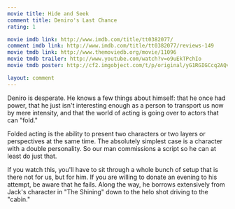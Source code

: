 ```yaml
---
movie title: Hide and Seek
comment title: Deniro's Last Chance
rating: 1

movie imdb link: http://www.imdb.com/title/tt0382077/
comment imdb link: http://www.imdb.com/title/tt0382077/reviews-149
movie tmdb link: http://www.themoviedb.org/movie/11096
movie tmdb trailer: http://www.youtube.com/watch?v=o9uEkTPchIo
movie tmdb poster: http://cf2.imgobject.com/t/p/original/yG1RGIGCcq2AQvB8h4E3azCWMZR.jpg

layout: comment
---
```


Deniro is desperate. He knows a few things about himself: that he once had power, that he just isn't interesting enough as a person to transport us now by mere intensity, and that the world of acting is going over to actors that can "fold." 

Folded acting is the ability to present two characters or two layers or perspectives at the same time. The absolutely simplest case is a character with a double personality. So our man commissions a script so he can at least do just that.

If you watch this, you'll have to sit through a whole bunch of setup that is there not for us, but for him. If you are willing to donate an evening to his attempt, be aware that he fails. Along the way, he borrows extensively from Jack's character in "The Shining" down to the helo shot driving to the "cabin."
